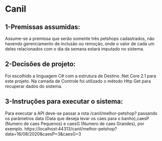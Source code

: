 # Canil 
## 1-Premissas assumidas:
Assume-se a premissa que serão somente três petshops cadastrados, não havendo gerenciamento de inclusão ou remoção, onde o valor de cada um deles relacionados com o dia da semana estará imputado no sistema.

## 2-Decisões de projeto:
Foi escolhido a linguagem C# com a estrutura de Destino .Net Core 2.1 para este projeto. Na camada de Controle foi utilizado o método Http Get para recuperar dados do sistema.

## 3-Instruções para executar o sistema:
Para executar a API deve-se passar a rota /canil/melhor-petshop? passando os parâmetros data (Data que deseja levar os caes para o banho),caesP (Numero de caes Pequenos) e caesG (Numero de caes Grandes), por exemplo. https://localhost:44313/canil/melhor-petshop?data=16/08/2020&caesP=3&caesG=3
